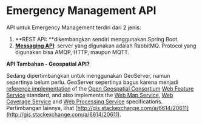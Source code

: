 # Emergency Management API

API untuk Emergency Management terdiri dari 2 jenis:

1. **REST API: **dikembangkan sendiri menggunakan Spring Boot.
2. [**Messaging API**](/emergency-management---messaging-api.md): server yang digunakan adalah RabbitMQ. Protocol yang digunakan bisa AMQP, HTTP, maupun MQTT.

**API Tambahan - Geospatial API?**

Sedang dipertimbangkan untuk menggunakan GeoServer, namun sepertinya belum perlu. GeoServer sepertinya bagus karena menjadi [reference implementation](https://en.wikipedia.org/wiki/Reference_implementation) of the [Open Geospatial Consortium](https://en.wikipedia.org/wiki/Open_Geospatial_Consortium) [Web Feature Service](https://en.wikipedia.org/wiki/Web_Feature_Service) standard, and also implements the [Web Map Service](https://en.wikipedia.org/wiki/Web_Map_Service), [Web Coverage Service](https://en.wikipedia.org/wiki/Web_Coverage_Service) and [Web Processing Service](https://en.wikipedia.org/wiki/Web_Processing_Service) specifications. Pertimbangan lainnya, lihat [http://gis.stackexchange.com/a/6614/20611](http://gis.stackexchange.com/a/6614/20611).



